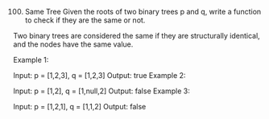 
100. Same Tree
Given the roots of two binary trees p and q, write a function to check if they are the same or not.

Two binary trees are considered the same if they are structurally identical, and the nodes have the same value.

 

Example 1:


Input: p = [1,2,3], q = [1,2,3]
Output: true
Example 2:


Input: p = [1,2], q = [1,null,2]
Output: false
Example 3:


Input: p = [1,2,1], q = [1,1,2]
Output: false
